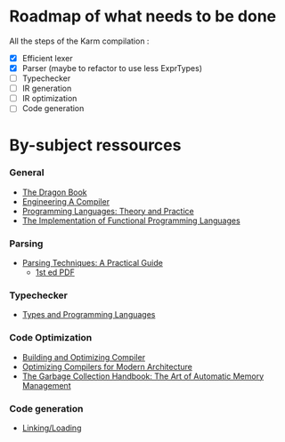# Roadmap of what needs to be done
All the steps of the Karm compilation :
- [x] Efficient lexer
- [x] Parser (maybe to refactor to use less ExprTypes)
- [ ] Typechecker
- [ ] IR generation
- [ ] IR optimization
- [ ] Code generation

# By-subject ressources
### General
- [The Dragon Book](https://www.amazon.com/dp/0321486811)
- [Engineering A Compiler](https://www.amazon.com/dp/012088478X)
- [Programming Languages: Theory and Practice](http://people.cs.uchicago.edu/~blume/classes/aut2008/proglang/text/offline.pdf)
- [The Implementation of Functional Programming Languages](https://www.microsoft.com/en-us/research/wp-content/uploads/1987/01/slpj-book-1987-small.pdf)

### Parsing
- [Parsing Techniques: A Practical Guide](https://www.amazon.com/dp/038720248X)
    - [1st ed PDF](https://dickgrune.com/Books/PTAPG_1st_Edition/)

### Typechecker
- [Types and Programming Languages](https://www.amazon.com/dp/0262162091)

### Code Optimization
- [Building and Optimizing Compiler](https://www.amazon.com/dp/155558179X)
- [Optimizing Compilers for Modern Architecture](https://www.amazon.com/dp/1558602860/)
- [The Garbage Collection Handbook: The Art of Automatic Memory Management](https://www.amazon.com/dp/1420082795)

### Code generation
- [Linking/Loading](https://www.amazon.com/dp/1558604960)